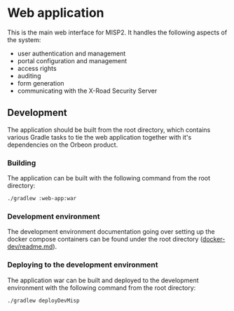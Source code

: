 # Web application

This is the main web interface for MISP2. It handles the following aspects of the system:

 * user authentication and management
 * portal configuration and management
 * access rights
 * auditing
 * form generation
 * communicating with the X-Road Security Server

## Development

The application should be built from the root directory, which contains various Gradle tasks
to tie the web application together with it's dependencies on the Orbeon product.

### Building

The application can be built with the following command from the root directory:

```bash
./gradlew :web-app:war
```

### Development environment

The development environment documentation going over setting up the docker compose containers 
can be found under the root directory ([docker-dev/readme.md](../docker-dev/readme.md)).

### Deploying to the development environment

The application war can be built and deployed to the development environment with the following
command from the root directory:

```bash
./gradlew deployDevMisp
```

